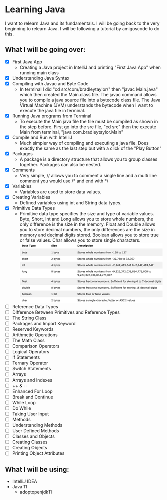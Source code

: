 # Learning Java
I want to relearn Java and its fundamentals. I will be going back to the very beginning to relearn Java. I will be following a tutorial by amigoscode to do this.

## What I will be going over:
- [x] First Java App
    - Creating a Java project in IntelliJ and printing "First Java App" when running main class
- [x] Understanding Java Syntax
- [x] Compiling with Javac and Byte Code
    - In terminal I did "cd src/com/bradleytaylor/" then "javac Main.java" which then created the Main.class file. The javac command allows you to compile a java source file into a bytecode class file. The Java Virtual Machine (JVM) understands the bytecode when I want to execute the java file in terminal.
- [x] Running Java programs from Terminal
    - To execute the Main java file the file must be compiled as shown in the step before. First go into the src file, "cd src" then the execute Main from terminal, "java com.bradleytaylor.Main"  
- [x] Compile and Run with IntelliJ
    - Much simpler way of compiling and executing a java file. Does exactly the same as the last step but with a click of the "Play Button"
- [x] Packages
    - A package is a directory structure that allows you to group classes together. Packages can also be nested.
- [x] Comments
    - Very simple, // allows you to comment a single line and a multi line comment you would use /* and end with */
- [x] Variables
    - Variables are used to store data values.
- [x] Creating Variables
    - Defined variables using int and String data types.
- [x] Primitive Data Types
    - Primitive data type specifies the size and type of variable values. Byte, Short, Int and Long allows you to store whole numbers, the only difference is the size in the memory. Float and Double allows you to store decimal numbers, the only differences are the size in memory and decimal digits stored. Boolean allows you to store true or false values. Char allows you to store single characters.
    ![Primitive Data Types](https://github.com/BradleyTaylor7/learn-java/blob/master/PrimitiveDataTypes.png)
- [ ] Reference Data Types
- [ ] Difference Between Primitives and Reference Types
- [ ] The String Class
- [ ] Packages and Import Keyword
- [ ] Reserved Keywords
- [ ] Arithmetic Operations
- [ ] The Math Class
- [ ] Comparison Operators
- [ ] Logical Operators
- [ ] If Statements
- [ ] Ternary Operator
- [ ] Switch Statements
- [ ] Arrays
- [ ] Arrays and Indexes
- [ ] ++ & --
- [ ] Enhanced For Loop
- [ ] Break and Continue
- [ ] While Loop
- [ ] Do While
- [ ] Taking User Input 
- [ ] Methods
- [ ] Understanding Methods
- [ ] User Defined Methods
- [ ] Classes and Objects
- [ ] Creating Classes
- [ ] Creating Objects
- [ ] Printing Object Attributes

## What I will be using:
* IntelliJ IDEA
* Java 11
  * adoptopenjdk11